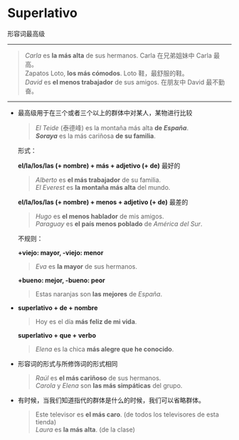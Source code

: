 # Superlativo
形容词最高级

----

> *Carla* es **la más alta** de sus hermanos. Carla 在兄弟姐妹中 Carla 最高。<br>
> Zapatos Loto, **los más cómodos**. Loto 鞋，最舒服的鞋。<br>
> _David_ es **el menos trabajador** de sus amigos. 在朋友中 David 最不勤奋。

----

- 最高级用于在三个或者三个以上的群体中对某人，某物进行比较

  > *El Teide* (泰德峰) es la montaña más alta **de *España***. <br>
  > ***Soraya*** es la más cariñosa **de su familia**.

  形式：

  **el/la/los/las (+ nombre) + más + adjetivo (+ de)** 最好的

  > *Alberto* es **el más trabajador** de su familia. <br>
  > *El Everest* es **la montaña más alta** del mundo.

  **el/la/los/las (+ nombre) + menos + adjetivo (+ de)** 最差的

  > *Hugo* es **el menos hablador** de mis amigos. <br>
  > *Paraguay* es **el país menos poblado** de *América del Sur*.

  不规则：

  **+viejo: mayor, -viejo: menor**

  > *Eva* es **la mayor** de sus hermanos.

  **+bueno: mejor, -bueno: peor**

  > Estas naranjas son **las mejores** de *España*.

- **superlativo + de + nombre**

  > Hoy es el día **más feliz de mi vida**.

  **superlativo + que + verbo**

  > *Elena* es la chica **más alegre que he conocido**.

- 形容词的形式与所修饰词的形式相同

  > *Raúl* es **el más cariñoso** de sus hermanos.<br>
  > *Carola* y *Elena* son **las más simpáticas** del grupo.

- 有时候，当我们知道指代的群体是什么的时候，我们可以省略群体。

  > Este televisor es **el más caro**. (de todos los televisores de esta tienda) <br>
  > *Laura* es **la más alta**. (de la clase)
